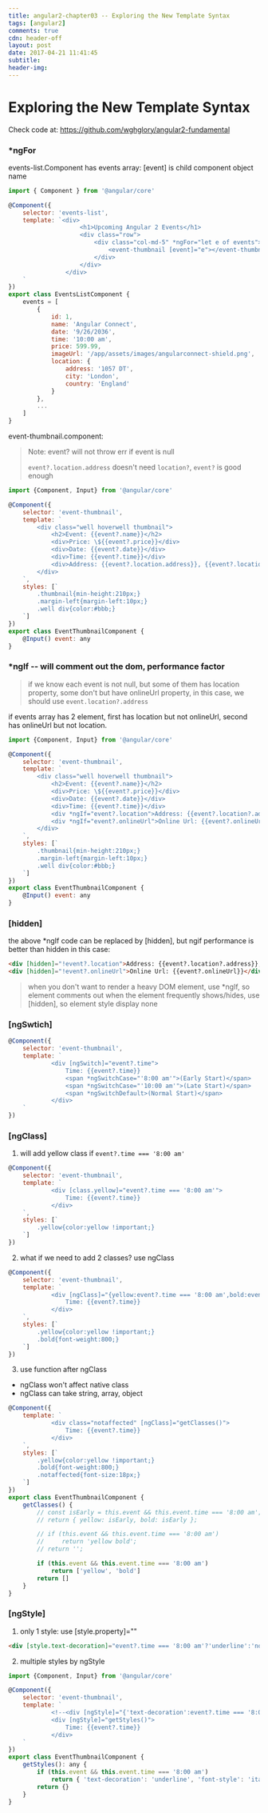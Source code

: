 ```yaml
---
title: angular2-chapter03 -- Exploring the New Template Syntax
tags: [angular2]
comments: true
cdn: header-off
layout: post
date: 2017-04-21 11:41:45
subtitle:
header-img:
---
```


# Exploring the New Template Syntax

Check code at: https://github.com/wghglory/angular2-fundamental

### *ngFor

events-list.Component has events array: [event] is child component object name

```javascript
import { Component } from '@angular/core'

@Component({
    selector: 'events-list',
    template: `<div>
                    <h1>Upcoming Angular 2 Events</h1>
                    <div class="row">
                        <div class="col-md-5" *ngFor="let e of events">
                            <event-thumbnail [event]="e"></event-thumbnail>
                        </div>
                    </div>
                </div>
    `
})
export class EventsListComponent {
    events = [
        {
            id: 1,
            name: 'Angular Connect',
            date: '9/26/2036',
            time: '10:00 am',
            price: 599.99,
            imageUrl: '/app/assets/images/angularconnect-shield.png',
            location: {
                address: '1057 DT',
                city: 'London',
                country: 'England'
            }
        },
        ...
    ]
}
```

event-thumbnail.component:

> Note: event? will not throw err if event is null
>
> `event?.location.address` doesn't need `location?`, `event?` is good enough
>

```javascript
import {Component, Input} from '@angular/core'

@Component({
    selector: 'event-thumbnail',
    template: `
        <div class="well hoverwell thumbnail">
            <h2>Event: {{event?.name}}</h2>
            <div>Price: \${{event?.price}}</div>
            <div>Date: {{event?.date}}</div>
            <div>Time: {{event?.time}}</div>
            <div>Address: {{event?.location.address}}, {{event?.location.city}}, {{event?.location.country}}</div>
        </div>
    `,
    styles: [`
        .thumbnail{min-height:210px;}
        .margin-left{margin-left:10px;}
        .well div{color:#bbb;}
    `]
})
export class EventThumbnailComponent {
    @Input() event: any
}
```

### *ngIf -- will comment out the dom, performance factor

> if we know each event is not null, but some of them has location property, some don't but have onlineUrl property, in this case, we should use `event.location?.address`

if events array has 2 element, first has location but not onlineUrl, second has onlineUrl but not location.

```javascript
import {Component, Input} from '@angular/core'

@Component({
    selector: 'event-thumbnail',
    template: `
        <div class="well hoverwell thumbnail">
            <h2>Event: {{event?.name}}</h2>
            <div>Price: \${{event?.price}}</div>
            <div>Date: {{event?.date}}</div>
            <div>Time: {{event?.time}}</div>
            <div *ngIf="event?.location">Address: {{event?.location?.address}}, {{event?.location?.city}}, {{event?.location?.country}}</div>
            <div *ngIf="event?.onlineUrl">Online Url: {{event?.onlineUrl}}</div>
        </div>
    `,
    styles: [`
        .thumbnail{min-height:210px;}
        .margin-left{margin-left:10px;}
        .well div{color:#bbb;}
    `]
})
export class EventThumbnailComponent {
    @Input() event: any
}
```

### [hidden]

the above *ngIf code can be replaced by [hidden], but ngif performance is better than hidden in this case:

```html
<div [hidden]="!event?.location">Address: {{event?.location?.address}}, {{event?.location?.city}}, {{event?.location?.country}}</div>
<div [hidden]="!event?.onlineUrl">Online Url: {{event?.onlineUrl}}</div>
```

> when you don't want to render a heavy DOM element, use *ngIf, so element comments out
> when the element frequently shows/hides, use [hidden], so element style display none

### [ngSwtich]

```javascript
@Component({
    selector: 'event-thumbnail',
    template: `
            <div [ngSwitch]="event?.time">
                Time: {{event?.time}}
                <span *ngSwitchCase="'8:00 am'">(Early Start)</span>
                <span *ngSwitchCase="'10:00 am'">(Late Start)</span>
                <span *ngSwitchDefault>(Normal Start)</span>
            </div>
    `
})
```

### [ngClass]

1) will add yellow class if `event?.time === '8:00 am'`

```javascript
@Component({
    selector: 'event-thumbnail',
    template: `
            <div [class.yellow]="event?.time === '8:00 am'">
                Time: {{event?.time}}
            </div>
    `,
    styles: [`
        .yellow{color:yellow !important;}
    `]
})
```

2) what if we need to add 2 classes? use ngClass

```javascript
@Component({
    selector: 'event-thumbnail',
    template: `
            <div [ngClass]="{yellow:event?.time === '8:00 am',bold:event?.time === '8:00 am'}">
                Time: {{event?.time}}
            </div>
    `,
    styles: [`
        .yellow{color:yellow !important;}
        .bold{font-weight:800;}
    `]
})
```

3) use function after ngClass

- ngClass won't affect native class
- ngClass can take string, array, object

```javascript
@Component({
    template: `
            <div class="notaffected" [ngClass]="getClasses()">
                Time: {{event?.time}}
            </div>
    `,
    styles: [`
        .yellow{color:yellow !important;}
        .bold{font-weight:800;}
        .notaffected{font-size:18px;}
    `]
})
export class EventThumbnailComponent {
    getClasses() {
        // const isEarly = this.event && this.event.time === '8:00 am';
        // return { yellow: isEarly, bold: isEarly };

        // if (this.event && this.event.time === '8:00 am')
        //     return 'yellow bold';
        // return '';

        if (this.event && this.event.time === '8:00 am')
            return ['yellow', 'bold']
        return []
    }
}
```

### [ngStyle]

1) only 1 style: use [style.property]=""

```html
<div [style.text-decoration]="event?.time === '8:00 am'?'underline':'normal'">
```

2) multiple styles by ngStyle

```javascript
import {Component, Input} from '@angular/core'

@Component({
    selector: 'event-thumbnail',
    template: `
            <!--<div [ngStyle]="{'text-decoration':event?.time === '8:00 am'?'underline':'normal','font-style':'italic'}" -->
            <div [ngStyle]="getStyles()">
                Time: {{event?.time}}
            </div>
    `
})
export class EventThumbnailComponent {
    getStyles(): any {
        if (this.event && this.event.time === '8:00 am')
            return { 'text-decoration': 'underline', 'font-style': 'italic' }
        return {}
    }
}
```


